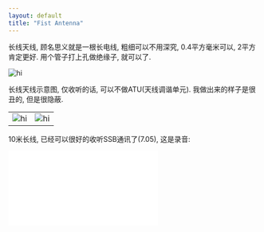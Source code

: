 ```yaml
---
layout: default
title: "Fist Antenna"
---
```


长线天线, 顾名思义就是一根长电线, 粗细可以不用深究, 0.4平方毫米可以, 2平方肯定更好. 用个管子打上孔做绝缘子, 就可以了.


<img src="{{ site.baseurl }}/images/long-wire-attenna.jpg" alt="hi" class="right"/>
        
长线天线示意图, 仅收听的话, 可以不做ATU(天线调谐单元). 我做出来的样子是很丑的, 但是很隐蔽.
        
<table border="0">
    <tr>
        <td>
            <img src="{{ site.baseurl }}/images/longwire-window.jpg" alt="hi" class="right"/>
        </td>
        <td>
            <img src="{{ site.baseurl }}/images/longwire-tree.jpg" alt="hi" class="right"/>
        </td>
    </tr>
</table>

10米长线, 已经可以很好的收听SSB通讯了(7.05), 这是录音:

<iframe src="//player.bilibili.com/player.html?aid=242679276&bvid=BV1oe411x7Be&cid=176548626&page=1" scrolling="no" border="0" frameborder="no" framespacing="0" allowfullscreen="true" align="center"> </iframe>

